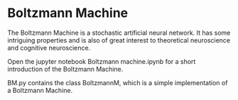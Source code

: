 # Boltzmann Machine
The Boltzmann Machine is a stochastic artificial neural network. It has some intriguing properties and is also of great interest to theoretical neuroscience and cognitive neuroscience.

Open the jupyter notebook Boltzmann machine.ipynb for a short introduction of the Boltzmann Machine.

BM.py contains the class BoltzmannM, which is a simple implementation of a Boltzmann Machine.